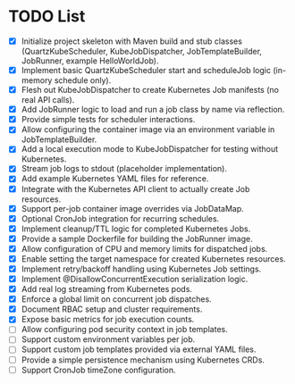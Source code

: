 # TODO List
- [x] Initialize project skeleton with Maven build and stub classes (QuartzKubeScheduler, KubeJobDispatcher, JobTemplateBuilder, JobRunner, example HelloWorldJob).
- [x] Implement basic QuartzKubeScheduler start and scheduleJob logic (in-memory schedule only).
- [x] Flesh out KubeJobDispatcher to create Kubernetes Job manifests (no real API calls).
- [x] Add JobRunner logic to load and run a job class by name via reflection.
- [x] Provide simple tests for scheduler interactions.
- [x] Allow configuring the container image via an environment variable in JobTemplateBuilder.
- [x] Add a local execution mode to KubeJobDispatcher for testing without Kubernetes.
- [x] Stream job logs to stdout (placeholder implementation).
- [x] Add example Kubernetes YAML files for reference.
- [x] Integrate with the Kubernetes API client to actually create Job resources.
- [x] Support per-job container image overrides via JobDataMap.
- [x] Optional CronJob integration for recurring schedules.
 - [x] Implement cleanup/TTL logic for completed Kubernetes Jobs.
 - [x] Provide a sample Dockerfile for building the JobRunner image.
- [x] Allow configuration of CPU and memory limits for dispatched jobs.
- [x] Enable setting the target namespace for created Kubernetes resources.
- [x] Implement retry/backoff handling using Kubernetes Job settings.
- [x] Implement @DisallowConcurrentExecution serialization logic.
- [x] Add real log streaming from Kubernetes pods.
- [x] Enforce a global limit on concurrent job dispatches.
- [x] Document RBAC setup and cluster requirements.
- [x] Expose basic metrics for job execution counts.
- [ ] Allow configuring pod security context in job templates.
- [ ] Support custom environment variables per job.
- [ ] Support custom job templates provided via external YAML files.
- [ ] Provide a simple persistence mechanism using Kubernetes CRDs.
- [ ] Support CronJob timeZone configuration.
